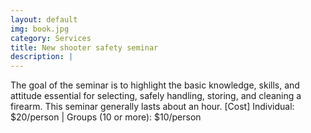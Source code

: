 ```yaml
---
layout: default
img: book.jpg
category: Services
title: New shooter safety seminar
description: |
---
```

  The goal of the seminar is to highlight the basic knowledge, skills, and attitude essential for selecting, safely handling, storing, and cleaning a firearm.  This seminar generally lasts about an hour.
  [Cost] Individual: $20/person | Groups (10 or more): $10/person 